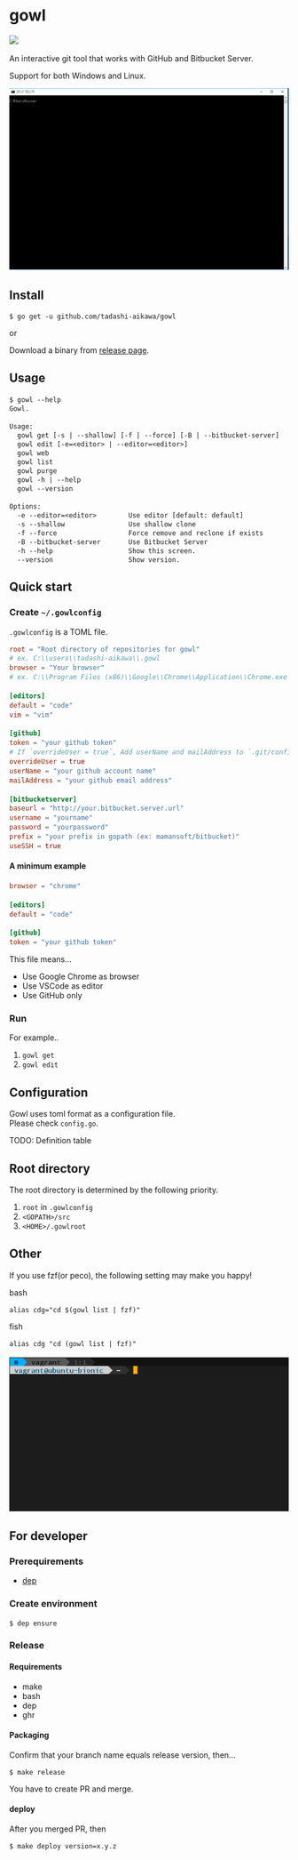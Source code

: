 gowl
====

![](https://img.shields.io/github/release/tadashi-aikawa/gowl.svg)

An interactive git tool that works with GitHub and Bitbucket Server.

Support for both Windows and Linux.

![DEMO](https://raw.githubusercontent.com/tadashi-aikawa/gowl/master/demo.gif)

Install
-------

```
$ go get -u github.com/tadashi-aikawa/gowl
```

or

Download a binary from [release page](https://github.com/tadashi-aikawa/gowl/releases).


Usage
-----

```
$ gowl --help
Gowl.

Usage:
  gowl get [-s | --shallow] [-f | --force] [-B | --bitbucket-server]
  gowl edit [-e=<editor> | --editor=<editor>]
  gowl web
  gowl list
  gowl purge
  gowl -h | --help
  gowl --version

Options:
  -e --editor=<editor>        Use editor [default: default]
  -s --shallow                Use shallow clone
  -f --force                  Force remove and reclone if exists
  -B --bitbucket-server       Use Bitbucket Server
  -h --help                   Show this screen.
  --version                   Show version.
```


Quick start
-----------

### Create `~/.gowlconfig`

`.gowlconfig` is a TOML file.

```toml
root = "Root directory of repositories for gowl"
# ex. C:\\users\\tadashi-aikawa\\.gowl
browser = "Your browser"
# ex. C:\\Program Files (x86)\\Google\\Chrome\\Application\\Chrome.exe

[editors]
default = "code"
vim = "vim"

[github]
token = "your github token"
# If `overrideUser = true`, Add userName and mailAddress to `.git/config` (`user.name` and `user.email`)
overrideUser = true
userName = "your github account name"
mailAddress = "your github email address"

[bitbucketserver]
baseurl = "http://your.bitbucket.server.url"
username = "yourname"
password = "yourpassword"
prefix = "your prefix in gopath (ex: mamansoft/bitbucket)"
useSSH = true
```

#### A minimum example

```toml
browser = "chrome"

[editors]
default = "code"

[github]
token = "your github token"
```

This file means...

* Use Google Chrome as browser
* Use VSCode as editor
* Use GitHub only


### Run

For example..

1. `gowl get`
2. `gowl edit`


Configuration
-------------

Gowl uses toml format as a configuration file.  
Please check `config.go`.

TODO: Definition table


Root directory
--------------

The root directory is determined by the following priority.

1. `root` in `.gowlconfig`
2. `<GOPATH>/src`
3. `<HOME>/.gowlroot`


Other
-----

If you use fzf(or peco), the following setting may make you happy!

bash
```
alias cdg="cd $(gowl list | fzf)"
```

fish
```
alias cdg "cd (gowl list | fzf)"
```

![DEMO2](https://raw.githubusercontent.com/tadashi-aikawa/gowl/master/demo2.gif)


For developer
-------------

### Prerequirements

* [dep](https://golang.github.io/dep/)


### Create environment

```
$ dep ensure
```

### Release

#### Requirements

* make
* bash
* dep
* ghr


#### Packaging

Confirm that your branch name equals release version, then...

```
$ make release
```

You have to create PR and merge.


#### deploy

After you merged PR, then

```
$ make deploy version=x.y.z
```


